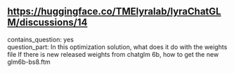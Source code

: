 ## https://huggingface.co/TMElyralab/lyraChatGLM/discussions/14

contains_question: yes  
question_part: In this optimization solution, what does it do with the weights file
If there is new released weights from chatglm 6b, how to get the new glm6b-bs8.ftm
